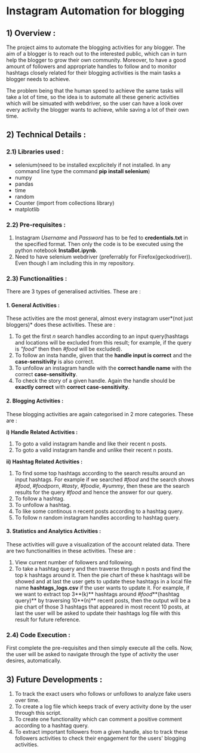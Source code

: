 # Instagram Automation for blogging

## 1) Overview :

The project aims to automate the blogging activities for any blogger. The aim of a blogger is to reach out to the interested public, which can in turn help the blogger to grow their own community. Moreover, to have a good amount of followers and appropriate handles to follow and to monitor hashtags closely related for their blogging activities is the main tasks a blogger needs to achieve.

The problem being that the human speed to achieve the same tasks will take a lot of time, so the idea is to automate all these generic activities which will be simuated with webdriver, so the user can have a look over every activity the blogger wants to achieve, while saving a lot of their own time.

## 2) Technical Details :

### 2.1) Libraries used :

* selenium(need to be installed excplicitely if not installed. In any command line type the command **pip install selenium**)
* numpy
* pandas
* time
* random
* Counter (import from collections library)
* matplotlib

### 2.2) Pre-requisites :

1. Instagram *Username* and *Password* has to be fed to **credentials.txt** in the specified format. Then only the code is to be executed using the python notebook **InstaBot.ipynb**.
2. Need to have selenium webdriver (preferrably for Firefox(geckodriver)). Even though I am including this in my repository.

### 2.3) Functionalities :

There are 3 types of generalised activities. These are :

#### 1. General Activities :

These activities are the most general, almost every instagram user*(not just bloggers)* does these activities. These are :

1. To get the first *n* search handles according to an input query(hashtags and locations will be excluded from this result; for example, if the query is *"food"* then then *#food* will be excluded).
2. To follow an insta handle, given that the **handle input is correct** and the **case-sensitivity** is also correct.
3. To unfollow an instagram handle with the **correct handle name** with the correct **case-sensitivity**.
4. To check the story of a given handle. Again the handle should be **exactly correct** with **correct case-sensitivity**.

#### 2. Blogging Activities :

These blogging activities are again categorised in 2 more categories. These are :

**i) Handle Related Activities :**

1. To goto a valid instagram handle and like their recent n posts.
2. To goto a valid instagram handle and unlike their recent n posts.

**ii) Hashtag Related Activities :**

1. To find some top hashtags according to the search results around an input hashtags. For example if we searched *#food* and the search shows *#food*, *#foodporn*, *#tasty*, *#foodie*, *#yummy*, then these are the search results for the query *#food* and hence the answer for our query.
2. To follow a hashtag.
3. To unfollow a hashtag.
4. To like some continous n recent posts according to a hashtag query.
5. To follow n random instagram handles according to hashtag query.

#### 3. Statistics and Analytics Activities :

These activities will guve a visualization of the account related data. There are two functionalities in these activities. These are :

1. View current number of followers and following.
2. To take a hashtag query and then traverse through n posts and find the top k hashtags around it. Then the pie chart of these k hashtags will be showed and at last the user gets to update these hashtags in a local file name **hashtags_logs.csv** if the user wants to update it. For example, if we want to extract top 3**(k)** hashtags around *#food***(hashtag query)** by traversing 10**(n)** recent posts, then the output will be a pie chart of those 3 hashtags that appeared in most recent 10 posts, at last the user will be asked to update their hashtags log file with this result for future reference.

### 2.4) Code Execution :

First complete the pre-requisites and then simply execute all the cells. Now, the user will be asked to navigate through the type of activity the user desires, automatically.

## 3) Future Developments :

1. To track the exact users who follows or unfollows to analyze fake users over time.
2. To create a log file which keeps track of every activity done by the user through this script.
3. To create one functionality which can comment a positive comment according to a hashtag query.
4. To extract important followers from a given handle, also to track these followers activities to check their engagement for the users' blogging activities.

